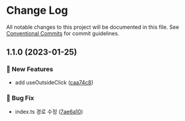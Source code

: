 # Change Log

All notable changes to this project will be documented in this file.
See [Conventional Commits](https://conventionalcommits.org) for commit guidelines.

## 1.1.0 (2023-01-25)

### :rocket: New Features

- add useOutsideClick ([caa74c8](https://github.com/over-ui/unstyled/commit/caa74c8b1198ebb255480ff3d271326c6805e9f5))

### :bug: Bug Fix

- index.ts 경로 수정 ([7ae6a10](https://github.com/over-ui/unstyled/commit/7ae6a10b585625d17d2068e367ff091162324755))
